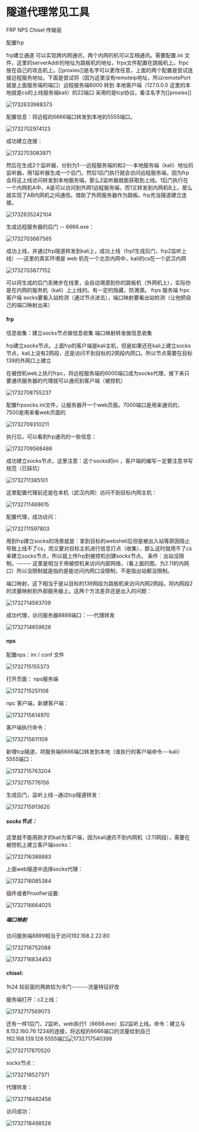 # 隧道代理常见工具

FRP      NPS      Chisel         传输层

  配置frp

frp建立通道   可以实现跨内网通讯，两个内网的机可以互相通讯。需要配置.ini 文件，这里的serverAddr的地址为跳板机的地址，frps文件配置在跳板机上。frpc放在自己的攻击机上。[[proxies]]是名字可以更改任意，上面的两个配置是尝试连接远程服务地址。下面是尝试将（因为这里没有remoteip地址，所以remotePort就是上面服务端的端口）远程服务端6000 转到 本地客户端（127.0.0.0 这里的本地就是cs的上线服务端kali）的22端口  采用的是tcp协议，备注名字为[[proxies]]

![1732633988373](https://cdn.jsdelivr.net/gh/maybeyjb/blue-team/img/202506170942081.png)

配置信息：将远程的6666端口转发到本地的5555端口。

![1732702974123](https://cdn.jsdelivr.net/gh/maybeyjb/blue-team/img/202506170942082.png)

成功建立连接：

![1732703083871](https://cdn.jsdelivr.net/gh/maybeyjb/blue-team/img/202506170942083.png)

然后在生成2个监听器，分别为1---远程服务端的和2---本地服务端（kali）地址的监听器。用1监听器生成一个后门。然后1后门执行就会访问远程服务端，因为frp会将这上线访问转发到本地服务端，那么2监听器就能获取到上线。1后门执行在一个内网机A中，A是可以访问到外网1远程服务端，而1又转发到内网机B上，那么就实现了AB内网机之间通信。借助了外网服务器作为跳板。frp充当隧道建立连接。

![1732635242104](https://cdn.jsdelivr.net/gh/maybeyjb/blue-team/img/202506170942084.png)

生成远程服务器的后门 --  6666.exe：

![1732703667565](https://cdn.jsdelivr.net/gh/maybeyjb/blue-team/img/202506170942085.png)

成功上线，并通过frp隧道转发到kali上，成功上线（frp1生成后门，frp2监听上线）---这里的真实环境是 web 机在一个北京内网中，kali的cs在一个武汉内网

![1732703877152](https://cdn.jsdelivr.net/gh/maybeyjb/blue-team/img/202506170942086.png)



可以将生成的后门丢微步在线里，会自动溯源到你的跳板机（外网机上），实际你是在内网的服务机（kali）上上线的。有一定的隐藏，防溯源。         frps    服务端         frpc  客户端             socks要看入站检测（通过节点进去），端口映射要看出站检测（让他把自己的端口映射出来）

####   frp 

信息收集：建立socks节点做信息收集             端口映射转发做信息收集

   frp建立socks节点。上面frp的客户端是kali主机，但是如果还在kali上建立socks节点，kali上没有2网段，还是访问不到目标的2网段内网口。所以节点需要在目标139的外网口上建立

在被控机web上执行frpc，将远程服务端的6000端口成为socks代理，接下来只要通讯服务器的代理就可以通讯到客户端（被控机）

![1732708755237](https://cdn.jsdelivr.net/gh/maybeyjb/blue-team/img/202506170942087.png)

配置frpsocks.ini文件，让服务器开一个web页面。7000端口是用来通讯的，7500是用来看web页面的

![1732709310211](https://cdn.jsdelivr.net/gh/maybeyjb/blue-team/img/202506170942088.png)

执行后，可以看到frp通讯的一些信息：

![1732709568486](https://cdn.jsdelivr.net/gh/maybeyjb/blue-team/img/202506170942089.png)

成功建立socks节点，这里注意：这个socks的ini ，客户端的编写一定要注意书写规范（已踩坑）

![1732711385101](https://cdn.jsdelivr.net/gh/maybeyjb/blue-team/img/202506170942090.png)

这里配置代理前还是在本机（武汉内网）访问不到目标内网主机：

![1732711469615](https://cdn.jsdelivr.net/gh/maybeyjb/blue-team/img/202506170942091.png)

配置代理，成功访问：

![1732711597803](https://cdn.jsdelivr.net/gh/maybeyjb/blue-team/img/202506170942092.png)



用到frp建立socks的场景就是：拿到目标的webshell后但是被出入站等原因阻止导致上线不了cs，而又要对目标主机进行信息打点（收集），那么这时就用不了cs来建立socks节点，所以就上传frp到被控机创建socks节点。                                                                                                                  条件：出站没限制。------  这里是相当于用被控机来访问内部网络，（看上面的图，为2.11的内网口）所以没限制就是指的是能访问内网口没限制，不是指出站都没限制。

  端口映射，这下相当于是以目标的139网段为跳板机来访问内网2网段。将内网段2的流量映射到外部服务器上。这两个方法差异还是出入的问题：

![1732714593709](https://cdn.jsdelivr.net/gh/maybeyjb/blue-team/img/202506170942093.png)

成功代理，访问服务器8888端口：---代理转发

![1732714659626](https://cdn.jsdelivr.net/gh/maybeyjb/blue-team/img/202506170942094.png)

####  nps     

配置nps：ini / conf  文件

![1732715155373](https://cdn.jsdelivr.net/gh/maybeyjb/blue-team/img/202506170942095.png)

打开页面：     nps服务端 

![1732715251108](https://cdn.jsdelivr.net/gh/maybeyjb/blue-team/img/202506170942096.png)

 npc 客户端，新建客户端：

![1732715614970](https://cdn.jsdelivr.net/gh/maybeyjb/blue-team/img/202506170942097.png)

客户端执行命令：

![1732715611109](https://cdn.jsdelivr.net/gh/maybeyjb/blue-team/img/202506170942098.png)

新增tcp隧道，将服务端6666端口转发到本地（谁执行的客户端命令---kali）5555端口：

![1732715763204](https://cdn.jsdelivr.net/gh/maybeyjb/blue-team/img/202506170942099.png)

![1732715776156](https://cdn.jsdelivr.net/gh/maybeyjb/blue-team/img/202506170942100.png)

生成后门，监听上线--通过tcp隧道转发：

![1732715913620](https://cdn.jsdelivr.net/gh/maybeyjb/blue-team/img/202506170942101.png)

##### socks节点：

这里就不能用刚才的kali为客户端，因为kali通讯不到内网机（2.11网段），需要在被控机上建立客户端socks：

![1732716388883](https://cdn.jsdelivr.net/gh/maybeyjb/blue-team/img/202506170942102.png)

上面web隧道中选择socks代理：

![1732716085384](https://cdn.jsdelivr.net/gh/maybeyjb/blue-team/img/202506170942103.png)

插件或者Proxifier设置:

![1732716664025](https://cdn.jsdelivr.net/gh/maybeyjb/blue-team/img/202506170942104.png)

   

##### 端口映射 

访问服务端8899相当于访问192.168.2.22:80

![1732716752088](https://cdn.jsdelivr.net/gh/maybeyjb/blue-team/img/202506170942105.png)

![1732716834453](https://cdn.jsdelivr.net/gh/maybeyjb/blue-team/img/202506170942106.png)

#### chisel:

1h24 较前面的两款较为冷门-------流量特征好改

服务端打开：c2上线：

![1732717569073](https://cdn.jsdelivr.net/gh/maybeyjb/blue-team/img/202506170942107.png)

 还有一样1后门，2监听。web执行1（6666.exe）后2监听上线。命令：建立与8.152.160.76:1234的连接，将远程的6666端口的流量给到自己192.168.139.128:5555端口![1732717540398](https://cdn.jsdelivr.net/gh/maybeyjb/blue-team/img/202506170942108.png)

![1732717870520](https://cdn.jsdelivr.net/gh/maybeyjb/blue-team/img/202506170942109.png)

socks节点：

![1732718527371](https://cdn.jsdelivr.net/gh/maybeyjb/blue-team/img/202506170942110.png)

代理转发：

![1732718482456](https://cdn.jsdelivr.net/gh/maybeyjb/blue-team/img/202506170942111.png)

访问成功：

![1732718498526](https://cdn.jsdelivr.net/gh/maybeyjb/blue-team/img/202506170942112.png)

